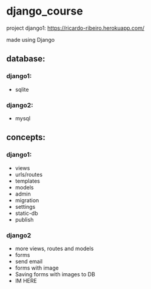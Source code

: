 # django_course
project django1: https://ricardo-ribeiro.herokuapp.com/

made using Django

## database:
### django1:
- sqlite
### django2: 
- mysql

## concepts: 

### django1:
- views
- urls/routes
- templates
- models
- admin
- migration
- settings
- static-db
- publish

### django2
- more views, routes and models
- forms
- send email
- forms with image
- Saving forms with images to DB
- IM HERE
